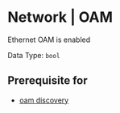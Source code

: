 # Network | OAM

Ethernet OAM is enabled

Data Type:  `bool`

## Prerequisite for

- [oam discovery](../../../admin/discovery/box/oam.md)
